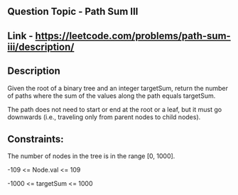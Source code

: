 ## Question Topic - Path Sum III

## Link - https://leetcode.com/problems/path-sum-iii/description/

## Description
Given the root of a binary tree and an integer targetSum, return the number of paths where the sum of the values along the path equals targetSum.

The path does not need to start or end at the root or a leaf, but it must go downwards (i.e., traveling only from parent nodes to child nodes).

## Constraints:

The number of nodes in the tree is in the range [0, 1000].

-109 <= Node.val <= 109

-1000 <= targetSum <= 1000
